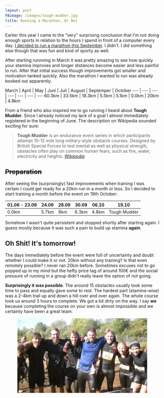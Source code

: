 ```yaml
---
layout: post
FBimage: /images/tough-mudder.jpg
title: Running a Marathon, Or Not
---
```

Earlier this year I came to the “very” surprising conclusion that I'm not doing enough
sports in relation to the hours I spend in front of a computer every day.
[I decided to run a marathon this September](/2013/03/10/From-Zero-To-Marathon-In-Six-Months/).
I didn't. I did something else though that was fun and kind of sporty as well.

After starting runnning in March it was pretty amazing to see how quickly your
stamina improves and longer distances become easier and less painful to run.
After that initial success though improvements got smaller and motivation
tanked quickly. Also the marathon I wanted to run was already booked
out apparently.

March | April | May | Juni | Juli | August | Septemper | October
--- | --- | --- | --- | --- | --- | ---
60.3km | 33.5km | 18.3km | 5.5km | 5.1km | 0.0km | 20km | 4.8km

From a friend who also inspired me to go running I heard about **Tough Mudder**.
Since I already noticed my lack of a goal I almost immediately registered in the
beginning of June. The description on Wikipedia sounded exciting for sure:

> **Tough Mudder** is an endurance event series in which participants attempt 10-12
> mile long military-style obstacle courses. Designed by British Special Forces to
> test mental as well as physical strength, obstacles often play on common human
> fears, such as fire, water, electricity and heights.
> <cite><a href='http://en.wikipedia.org/wiki/Tough_Mudder'>Wikipedia</a></cite>


## <strike>Preparation</strike>

After seeing the (surprisingly) fast improvements when training I was certain
I could get ready for a 20km run in a month or less. So I decided to start
training a month before the event on 19th October:

01.06 - 23.09 | 24.09 | 28.09 | 30.09 | 06.10 | 19.10
--- | --- | --- | --- | --- | ---
0.0km | 5.7km | 9km | 6.3km | 4.8km | Tough Mudder

Somehow I wasn't quite persistent and stopped shortly after starting again.
I guess mostly because it was such a pain to build up stamina **again**.

## Oh Shit! It's tomorrow!

The days immediately before the event were full of uncertainty and doubt whether
I could make it or not. 20km without any training? Is that even remotely
possible? I never ran 20km before.
Sometimes excuses not to go popped up in my mind but the hefty price tag of
around 100€ and the social pressure of running in a group didn't really leave
the option of not going.

**Surprisingly it was possible**. The around 15 obstacles usually took some time to pass
and equally gave some to rest. The hardest part (stamina-wise)
was a 2-4km trail up and down a hill over and over again. The whole course took
us around 3 hours to complete. We got a bit dirty on the way. I say **we** because
completing the course on your own is almost impossible and we certainly have
been a great team:

<figure>
<img src='/images/tough-mudder.jpg'>
</figure>
